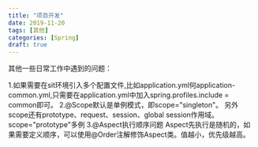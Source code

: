 ```yaml
---
title: "项目开发"
date: 2019-11-20
tags: [其他]
categories: [Spring]
draft: true
---
```


其他一些日常工作中遇到的问题：

1.如果需要在sit环境引入多个配置文件,比如application.yml何application-common.yml,只需要在application.yml中加入spring.profiles.include = common即可。
2.@Scope默认是单例模式，即scope="singleton"。
另外scope还有prototype、request、session、global session作用域。scope="prototype"多例
3.@Aspect执行顺序问题
Aspect先执行是随机的，如果需要定义顺序，可以使用@Order注解修饰Aspect类。值越小，优先级越高。